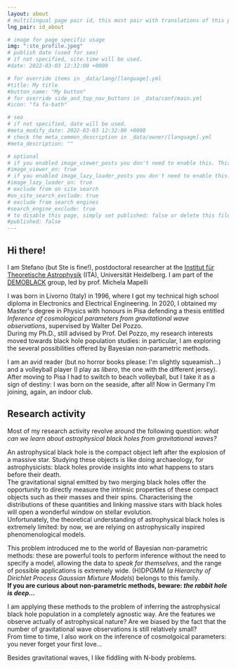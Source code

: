 ```yaml
---
layout: about
# multilingual page pair id, this must pair with translations of this page. (This name must be unique)
lng_pair: id_about

# image for page specific usage
img: ":ste_profile.jpeg"
# publish date (used for seo)
# if not specified, site.time will be used.
#date: 2022-03-03 12:32:00 +0000

# for override items in _data/lang/[language].yml
#title: My title
#button_name: "My button"
# for override side_and_top_nav_buttons in _data/conf/main.yml
#icon: "fa fa-bath"

# seo
# if not specified, date will be used.
#meta_modify_date: 2022-03-03 12:32:00 +0000
# check the meta_common_description in _data/owner/[language].yml
#meta_description: ""

# optional
# if you enabled image_viewer_posts you don't need to enable this. This is only if image_viewer_posts = false
#image_viewer_on: true
# if you enabled image_lazy_loader_posts you don't need to enable this. This is only if image_lazy_loader_posts = false
#image_lazy_loader_on: true
# exclude from on site search
#on_site_search_exclude: true
# exclude from search engines
#search_engine_exclude: true
# to disable this page, simply set published: false or delete this file
#published: false
---
```


## Hi there!

I am Stefano (but Ste is fine!), postdoctoral researcher at the [Institut für Theoretische Astrophysik](https://www.ita.uni-heidelberg.de/index.shtml?lang=en) (ITA), Universität Heidelberg. I am part of the [DEMOBLACK](http://demoblack.com) group, led by prof. Michela Mapelli

I was born in Livorno (Italy) in 1996, where I got my technical high school diploma in Electronics and Electrical Engineering. In 2020, I obtained my Master's degree in Physics with honours in Pisa defending a thesis entitled _Inference of cosmological parameters from gravitational wave observations_, supervised by Walter Del Pozzo.\
During my Ph.D., still advised by Prof. Del Pozzo, my research interests moved towards black hole population studies: in particular, I am exploring the several possibilities offered by Bayesian non-parametric methods.

I am an avid reader (but no horror books please: I'm slightly squeamish...) and a volleyball player (I play as *libero*, the one with the different jersey). After moving to Pisa I had to switch to beach volleyball, but I take it as a sign of destiny: I was born on the seaside, after all! Now in Germany I'm joining, again, an indoor club.


## Research activity

Most of my research activity revolve around the following question: *what can we learn about astrophysical black holes from gravitational waves?*

An astrophysical black hole is the compact object left after the explosion of a massive star. Studying these objects is like doing archaeology, for astrophysicists: black holes provide insights into what happens to stars before their death.\
The gravitational signal emitted by two merging black holes offer the opportunity to directly measure the intrinsic properties of these compact objects such as their masses and their spins. Characterising the distributions of these quantities and linking massive stars with black holes will open a wonderful window on stellar evolution.\
Unfortunately, the theoretical understanding of astrophysical black holes is extremely limited: by now, we are relying on astrophysically inspired phenomenological models. 

This problem introduced me to the world of Bayesian non-parametric methods: these are powerful tools to perform inference without the need to specify a model, allowing the data to *speak for themselves*, and the range of possible applications is extremely wide. (H)DPGMM (*a Hierarchy of Dirichlet Process Gaussian Mixture Models*) belongs to this family.\
**If you are curious about non-parametric methods, beware: _the rabbit hole is deep..._**

I am applying these methods to the problem of inferring the astrophysical black hole population in a completely agnostic way. Are the features we observe actually of astrophysical nature? Are we biased by the fact that the number of gravitational wave observations is still relatively small?\
From time to time, I also work on the inference of cosmolgoical parameters: you never forget your first love...

Besides gravitational waves, I like fiddling with N-body problems.

